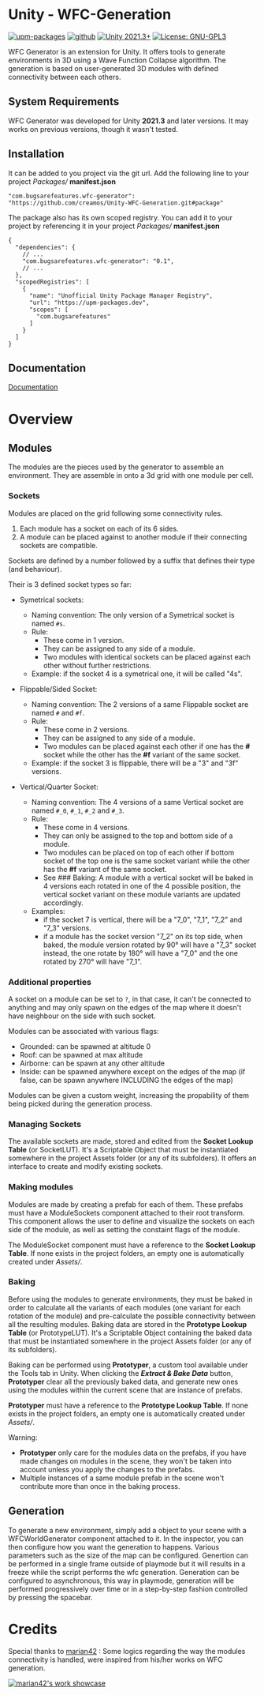 # Unity - WFC-Generation
[![upm-packages](https://img.shields.io/badge/upm_packages-v0.1-green.svg)](https://upm-packages.dev/-/web/detail/com.bugsarefeatures.wfc-generator/)
[![github](https://img.shields.io/badge/github-v0.1-yellow.svg)](https://github.com/creamos/Unity-WFC-Generation/tree/main/)
[![Unity 2021.3+](https://img.shields.io/badge/unity-2021.3%2B-blue.svg)](https://unity3d.com/get-unity/download)
[![License: GNU-GPL3](https://img.shields.io/badge/License-GNU_GPL3-orange.svg)](https://github.com/creamos/Unity-WFC-Generation/blob/main/LICENSE)

WFC Generator is an extension for Unity.
It offers tools to generate environments in 3D using a Wave Function Collapse algorithm. The generation is based on user-generated 3D modules with defined connectivity between each others.

## System Requirements

WFC Generator was developed for Unity **2021.3** and later versions. It may works on previous versions, though it wasn't tested.

## Installation

It can be added to you project via the git url. Add the following line to your project *Packages/* **manifest.json**
```
"com.bugsarefeatures.wfc-generator": "https://github.com/creamos/Unity-WFC-Generation.git#package"
```
The package also has its own scoped registry. You can add it to your project by referencing it in your project *Packages/* **manifest.json**
```
{
  "dependencies": {
    // ...
    "com.bugsarefeatures.wfc-generator": "0.1", 
    // ...
  },
  "scopedRegistries": [
    {
      "name": "Unofficial Unity Package Manager Registry",
      "url": "https://upm-packages.dev",
      "scopes": [
        "com.bugsarefeatures"
      ]
    }
  ]
}
```

## Documentation

[Documentation](https://github.com/creamos/Unity-WFC-Generation/tree/main/Documentation~/Documentation.md)

# Overview

## Modules

The modules are the pieces used by the generator to assemble an environment.
They are assemble in onto a 3d grid with one module per cell.

### Sockets

Modules are placed on the grid following some connectivity rules.
1. Each module has a socket on each of its 6 sides.
2. A module can be placed against to another module if their connecting sockets are compatible.

Sockets are defined by a number followed by a suffix that defines their type (and behaviour).

Their is 3 defined socket types so far:
- Symetrical sockets:
  - Naming convention: The only version of a Symetrical socket is named `#s`.
  - Rule:
    - These come in 1 version.
    - They can be assigned to any side of a module.
    - Two modules with identical sockets can be placed against each other without further restrictions.
  - Example: if the socket 4 is a symetrical one, it will be called "4s".

- Flippable/Sided Socket:
  - Naming convention: The 2 versions of a same Flippable socket are named `#` and `#f`.
  - Rule:
    - These come in 2 versions.
    - They can be assigned to any side of a module.
    - Two modules can be placed against each other if one has the **#** socket while the other has the **#f** variant of the same socket.
  - Example: if the socket 3 is flippable, there will be a "3" and "3f" versions.

- Vertical/Quarter Socket:
  - Naming convention: The 4 versions of a same Vertical socket are named `#_0`, `#_1`, `#_2` and `#_3`.
  - Rule:
    - These come in 4 versions.
    - They can only be assigned to the top and bottom side of a module.
    - Two modules can be placed on top of each other if bottom socket of the top one is the same socket variant while the other has the **#f** variant of the same socket.
    - See ### Baking: A module with a vertical socket will be baked in 4 versions each rotated in one of the 4 possible position, the vertical socket variant on these module variants are updated accordingly.
  - Examples:
    - if the socket 7 is vertical, there will be a "7_0", "7_1", "7_2" and "7_3" versions.
    - if a module has the socket version "7_2" on its top side, when baked, the module version rotated by 90° will have a "7_3" socket instead, the one rotate by 180° will have a "7_0" and the one rotated by 270° will have "7_1".

### Additional properties

A socket on a module can be set to `?`, in that case, it can't be connected to anything and may only spawn on the edges of the map where it doesn't have neighbour on the side with such socket.

Modules can be associated with various flags:
  - Grounded: can be spawned at altitude 0
  - Roof: can be spawned at max altitude
  - Airborne: can be spawn at any other altitude
  - Inside: can be spawned anywhere except on the edges of the map (if false, can be spawn anywhere INCLUDING the edges of the map)

Modules can be given a custom weight, increasing the propability of them being picked during the generation process.

### Managing Sockets

The available sockets are made, stored and edited from the **Socket Lookup Table** (or SocketLUT). It's a Scriptable Object that must be instantiated somewhere in the project Assets folder (or any of its subfolders).
It offers an interface to create and modify existing sockets. 

### Making modules

Modules are made by creating a prefab for each of them. These prefabs must have a ModuleSockets component attached to their root transform.
This component allows the user to define and visualize the sockets on each side of the module, as well as setting the constaint flags of the module.

The ModuleSocket component must have a reference to the **Socket Lookup Table**. If none exists in the project folders, an empty one is automatically created under *Assets/*.

### Baking

Before using the modules to generate environments, they must be baked in order to calculate all the variants of each modules (one variant for each rotation of the module) and pre-calculate the possible connectivity between all the resulting modules. Baking data are stored in the **Prototype Lookup Table** (or PrototypeLUT). It's a Scriptable Object containing the baked data that must be instantiated somewhere in the project Assets folder (or any of its subfolders).

Baking can be performed using **Prototyper**, a custom tool available under the Tools tab in Unity.
When clicking the ***Extract & Bake Data*** button, **Prototyper** clear all the previously baked data, and generate new ones using the modules within the current scene that are instance of prefabs.

**Prototyper** must have a reference to the **Prototype Lookup Table**. If none exists in the project folders, an empty one is automatically created under *Assets/*.

Warning: 
- **Prototyper** only care for the modules data on the prefabs, if you have made changes on modules in the scene, they won't be taken into account unless you apply the changes to the prefabs.
- Multiple instances of a same module prefab in the scene won't contribute more than once in the baking process.

## Generation

To generate a new environment, simply add a object to your scene with a WFCWorldGenerator component attached to it.
In the inspector, you can then configure how you want the generation to happens.
Various parameters such as the size of the map can be configured.
Genertion can be performed in a single frame outside of playmode but it will results in a freeze while the script performs the wfc generation.
Generation can be configured to asynchronous, this way in playmode, generation will be performed progressively over time or in a step-by-step fashion controlled by pressing the spacebar.

# Credits

Special thanks to [marian42](https://marian42.de/article/wfc/) :
Some logics regarding the way the modules connectivity is handled, were inspired from his/her works on WFC generation.

[![marian42's work showcase](https://img.youtube.com/vi/-W7zt8181Zo/0.jpg)](//www.youtube.com/watch?v=-W7zt8181Zo "marian42's work showcase")

